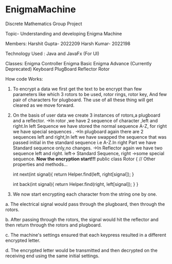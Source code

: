 # EnigmaMachine
Discrete Mathematics
Group Project

Topic- Understanding and developing Enigma Machine

Members:
Harshit Gupta- 2022209
Harsh Kumar- 2022198

Technology Used : Java and JavaFx (For UI)

Classes:
Enigma Controller
Enigma Basic
Enigma Advance (Currently Deprecated)
Keyboard
PlugBoard
Reflector
Rotor

How code Works:


1. To encrypt a data we first get the text to be encrypt than few parameters like which 3 rotors to be used, rotor rings, rotor key, And few pair of characters for plugboard. The use of all these thing will get cleared as we move forward.
   
2. On the basis of user data we create 3 instances of rotors,a plugboard and a reflector.
  ->In rotor ,we have 2 sequence of character ,left and right.In left Sequence we have stored the normal sequence A-Z, 
    for right we have special sequences .
  ->In plugboard again there are 2 sequences left and right,In left we have swapped the sequence that was passed initial
    in the standard sequence i.e A-Z.In right Part we have Standard sequence only,no changes.
  ->In Reflector again we have two sequence left and right. left-> Standard Sequence, right ->some special sequence.
**Now the encryption start!!!**
public class Rotor {
    // Other properties and methods...

    int next(int signal){
        return Helper.find(left, right[signal]);
    }

    int back(int signal){
        return Helper.find(right, left[signal]);
    }
}

4. We now start encrypting each character from the string one by one.

a. The electrical signal would pass through the plugboard, then through the rotors.

b. After passing through the rotors, the signal would hit the reflector and then return through the rotors and plugboard.

c. The machine's settings ensured that each keypress resulted in a different encrypted letter.

d. The encrypted letter would be transmitted and then decrypted on the receiving end using the same initial settings.
 






